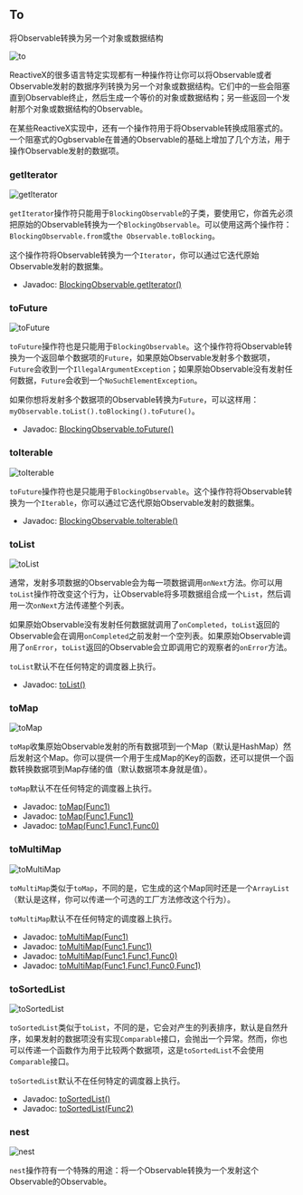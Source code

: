 ## To

将Observable转换为另一个对象或数据结构

![to](../images/operators/to.c.png)

ReactiveX的很多语言特定实现都有一种操作符让你可以将Observable或者Observable发射的数据序列转换为另一个对象或数据结构。它们中的一些会阻塞直到Observable终止，然后生成一个等价的对象或数据结构；另一些返回一个发射那个对象或数据结构的Observable。

在某些ReactiveX实现中，还有一个操作符用于将Observable转换成阻塞式的。一个阻塞式的Ogbservable在普通的Observable的基础上增加了几个方法，用于操作Observable发射的数据项。

### getIterator

![getIterator](../images/operators/B.getIterator.png)

`getIterator`操作符只能用于`BlockingObservable`的子类，要使用它，你首先必须把原始的Observable转换为一个`BlockingObservable`。可以使用这两个操作符：`BlockingObservable.from`或`the Observable.toBlocking`。

这个操作符将Observable转换为一个`Iterator`，你可以通过它迭代原始Observable发射的数据集。

* Javadoc: [BlockingObservable.getIterator()](http://reactivex.io/RxJava/javadoc/rx/observables/BlockingObservable.html#getIterator())

### toFuture

![toFuture](../images/operators/B.toFuture.png)

`toFuture`操作符也是只能用于`BlockingObservable`。这个操作符将Observable转换为一个返回单个数据项的`Future`，如果原始Observable发射多个数据项，`Future`会收到一个`IllegalArgumentException`；如果原始Observable没有发射任何数据，`Future`会收到一个`NoSuchElementException`。

如果你想将发射多个数据项的Observable转换为`Future`，可以这样用：`myObservable.toList().toBlocking().toFuture()`。

* Javadoc: [BlockingObservable.toFuture()](http://reactivex.io/RxJava/javadoc/rx/observables/BlockingObservable.html#toFuture())

### toIterable

![toIterable](../images/operators/B.toIterable.png)

`toFuture`操作符也是只能用于`BlockingObservable`。这个操作符将Observable转换为一个`Iterable`，你可以通过它迭代原始Observable发射的数据集。

* Javadoc: [BlockingObservable.toIterable()](http://reactivex.io/RxJava/javadoc/rx/observables/BlockingObservable.html#toIterable())


### toList

![toList](../images/operators/toList.png)


通常，发射多项数据的Observable会为每一项数据调用`onNext`方法。你可以用`toList`操作符改变这个行为，让Observable将多项数据组合成一个`List`，然后调用一次`onNext`方法传递整个列表。

如果原始Observable没有发射任何数据就调用了`onCompleted`，`toList`返回的Observable会在调用`onCompleted`之前发射一个空列表。如果原始Observable调用了`onError`，`toList`返回的Observable会立即调用它的观察者的`onError`方法。

`toList`默认不在任何特定的调度器上执行。

* Javadoc: [toList()](http://reactivex.io/RxJava/javadoc/rx/Observable.html#toList())

### toMap

![toMap](../images/operators/toMap.png)

`toMap`收集原始Observable发射的所有数据项到一个Map（默认是HashMap）然后发射这个Map。你可以提供一个用于生成Map的Key的函数，还可以提供一个函数转换数据项到Map存储的值（默认数据项本身就是值）。

`toMap`默认不在任何特定的调度器上执行。

* Javadoc: [toMap(Func1)](http://reactivex.io/RxJava/javadoc/rx/Observable.html#toMap(rx.functions.Func1))
* Javadoc: [toMap(Func1,Func1)](http://reactivex.io/RxJava/javadoc/rx/Observable.html#toMap(rx.functions.Func1,%20rx.functions.Func1))
* Javadoc: [toMap(Func1,Func1,Func0)](http://reactivex.io/RxJava/javadoc/rx/Observable.html#toMap(rx.functions.Func1,%20rx.functions.Func1,%20rx.functions.Func0))

### toMultiMap

![toMultiMap](../images/operators/toMultiMap.png)

`toMultiMap`类似于`toMap`，不同的是，它生成的这个Map同时还是一个`ArrayList`（默认是这样，你可以传递一个可选的工厂方法修改这个行为）。

`toMultiMap`默认不在任何特定的调度器上执行。

* Javadoc: [toMultiMap(Func1)](http://reactivex.io/RxJava/javadoc/rx/Observable.html#toMultimap(rx.functions.Func1))
* Javadoc: [toMultiMap(Func1,Func1)](http://reactivex.io/RxJava/javadoc/rx/Observable.html#toMultimap(rx.functions.Func1,%20rx.functions.Func1))
* Javadoc: [toMultiMap(Func1,Func1,Func0)](http://reactivex.io/RxJava/javadoc/rx/Observable.html#toMultimap(rx.functions.Func1,%20rx.functions.Func1,%20rx.functions.Func0))
* Javadoc: [toMultiMap(Func1,Func1,Func0,Func1)](http://reactivex.io/RxJava/javadoc/rx/Observable.html#toMultimap(rx.functions.Func1,%20rx.functions.Func1,%20rx.functions.Func0,%20rx.functions.Func1))

### toSortedList

![toSortedList](../images/operators/toSortedList.png)

`toSortedList`类似于`toList`，不同的是，它会对产生的列表排序，默认是自然升序，如果发射的数据项没有实现`Comparable`接口，会抛出一个异常。然而，你也可以传递一个函数作为用于比较两个数据项，这是`toSortedList`不会使用`Comparable`接口。

`toSortedList`默认不在任何特定的调度器上执行。

* Javadoc: [toSortedList()](http://reactivex.io/RxJava/javadoc/rx/Observable.html#toSortedList())
* Javadoc: [toSortedList(Func2)](http://reactivex.io/RxJava/javadoc/rx/Observable.html#toSortedList(rx.functions.Func2))


### nest

![nest](../images/operators/nest.png)

`nest`操作符有一个特殊的用途：将一个Observable转换为一个发射这个Observable的Observable。
